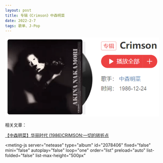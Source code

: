 ```yaml
---
layout: post
title: 专辑《Crimson》中森明菜
date: 2022-2-7
tags: 歌单、J-Pop
---
```


![](/img/crimson.png)

相关文章：

<a href="https://www.bilibili.com/read/cv11236502" target="_blank">【中森明菜】华丽时代 (1986)CRIMSON:一切的转折点</a>


<style>
    @import url(https://cdn.jsdelivr.net/npm/aplayer/dist/APlayer.min.css);
</style>
<script src="https://cdn.jsdelivr.net/npm/aplayer/dist/APlayer.min.js"></script>
<script src="https://cdn.jsdelivr.net/npm/meting@2.0.1/dist/Meting.min.js"></script>
<meting-js 
	server="netease" 
	type="album" 
	id="2078406"
	fixed="false"
	mini="false"
	autoplay="false"
	loop="one"
	order="list"
	preload="auto"
	list-folded="false"
	list-max-height="500px" 

></meting-js>
